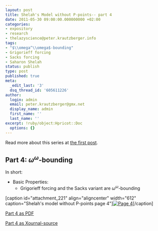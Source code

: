 ```yaml
---
layout: post
title: Shelah's Model without P-points-- part 4
date: 2011-05-30 09:00:00.000000000 +02:00
categories:
- expository
- research
- thelazyscience@peter.krautzberger.info
tags:
- "$\\omega^\\omega$-bounding"
- Grigorieff forcing
- Sacks forcing
- Saharon Shelah
status: publish
type: post
published: true
meta:
  _edit_last: '3'
  dsq_thread_id: '605611226'
author:
  login: admin
  email: peter.krautzberger@gmx.net
  display_name: admin
  first_name: ''
  last_name: ''
excerpt: !ruby/object:Hpricot::Doc
  options: {}
---
```


Read more about this series at [the first post](http://peter.krautzberger.info/2011/05/Shelah_model_without_P-points).

## Part 4: $\omega^\omega$-bounding

In short:

*   Basic Properties:
    *   Grigorieff forcing and the Sacks variant are $\omega^\omega$-bounding

[caption id="attachment_221" align="aligncenter" width="612" caption="Shelah's model without P-points page 4"][![Page 4](assets/pg_0004.jpg "pg_0004")](http://boolesrings.org/krautzberger/files/2011/08/pg_0004.jpg)[/caption]

[Part 4 as PDF](http://boolesrings.org/krautzberger/files/2011/08/pg_0004.pdf)

[Part 4 as Xournal-source](/grigorieff-sacks/pg_0004.xoj)